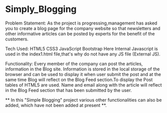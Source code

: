 # Simply_Blogging
Problem Statement:
  As the project is progressing,management has asked you to create a blog page for the company website so that newsletters and other informative articles can be posted by experts for the benefit of the customers.

Tech Used:
HTML5
CSS3
JavaScript
Bootstrap
Here Internal Javascript is used in the index1.html file,that's why do not have any JS file (External JS).

Functionality:
Every member of the company can post the articles, information in the Blog site.
Information is stored in the local storage of the browser and can be used to display it when user submit the post and at the same time Blog will reflect on the Blog Feed section.To display the Post tables of HTML5 are used.
Name and email along with the article will reflect in the Blog Feed section that has been submitted by the user.


** In this "Simple Blogging" project various other functionalities can also be added, which have not been added at present **.
